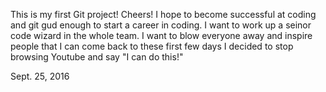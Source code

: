 This is my first Git project! Cheers!
I hope to become successful at coding and git gud enough to start a career in coding. I want to work up a seinor code wizard in the whole team. I want to blow everyone away and inspire people that I can come back to these first few days I decided to stop browsing Youtube and say "I can do this!"

Sept. 25, 2016